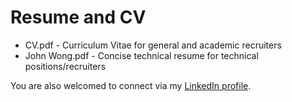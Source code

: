 Resume and CV
======

* CV.pdf - Curriculum Vitae for general and academic recruiters
* John Wong.pdf - Concise technical resume for technical positions/recruiters

You are also welcomed to connect via my [LinkedIn profile](http://linkedIn.com/in/anotherjohn).
